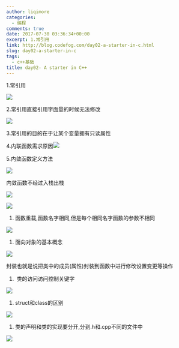```yaml
---
author: liqimore
categories:
  - 编程
comments: true
date: 2017-07-30 03:36:34+00:00
excerpt: 1.常引用
link: http://blog.codefog.com/day02-a-starter-in-c.html
slug: day02-a-starter-in-c
tags:
  - c++基础
title: day02- A starter in C++
---
```



1.常引用

![](https://static.codefog.com/qiniu/old/2017/07/4f144b67bc1348fc4cf627827ba549da.png)

2.常引用直接引用字面量的时候无法修改

![](https://static.codefog.com/qiniu/old/2017/07/5d293bb2c95e28395612a275ffd90d9c.png)

3.常引用的目的在于让某个变量拥有只读属性

4.内联函数需求原因![](https://static.codefog.com/qiniu/old/2017/07/90440db38edc6756b9843fdb06c60459.png)

5.内敛函数定义方法

![](https://static.codefog.com/qiniu/old/2017/07/675fdd6918184e1ad1f5487490265bb7.png)

内敛函数不经过入栈出栈

![](https://static.codefog.com/qiniu/old/2017/07/f9d33375aa550c1d975b213206be7670.png)

![](https://static.codefog.com/qiniu/old/2017/07/e3f79e89487d317807cf2d162ba4828c.png)





  1. 函数重载,函数名字相同,但是每个相同名字函数的参数不相同



![](https://static.codefog.com/qiniu/old/2017/07/ff18bbfbdc9587528d170e225337421f.png)





  1. 面向对象的基本概念



![](https://static.codefog.com/qiniu/old/2017/07/39e92f5b13c773d234d08264995e222e.png)

封装也就是说把类中的成员(属性)封装到函数中进行修改设置变更等操作





  1.  类的访问访问控制关键字



![](https://static.codefog.com/qiniu/old/2017/07/48659f88444bcefc73a04eab6c7b5125.png)





  1. struct和class的区别



![](https://static.codefog.com/qiniu/old/2017/07/1c787bb9d717462714bd4fbb5b8f6da3.png)





  1. 类的声明和类的实现要分开,分到.h和.cpp不同的文件中



![](https://static.codefog.com/qiniu/old/2017/07/6788f697262c18d03f0fdb414a3dfeec.png)